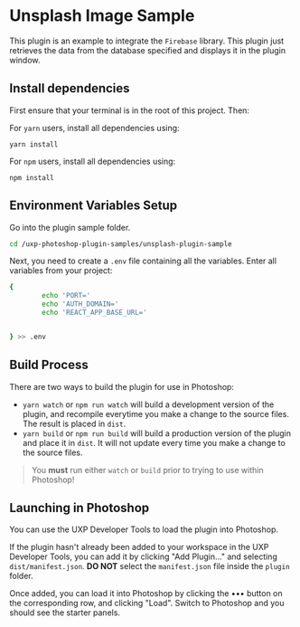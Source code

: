 # Unsplash Image Sample

This plugin is an example to integrate the `Firebase` library. This plugin just retrieves the data from the database specified and displays it in the plugin window. 

## Install dependencies

First ensure that your terminal is in the root of this project. Then:

For `yarn` users, install all dependencies using:

```
yarn install
```

For `npm` users, install all dependencies using:

```
npm install
```

## Environment Variables Setup

Go into the plugin sample folder.

```sh
cd /uxp-photoshop-plugin-samples/unsplash-plugin-sample
```
Next, you need to create a `.env` file containing all the variables. Enter all variables from your project:

```sh
{
        echo 'PORT='
        echo 'AUTH_DOMAIN='
        echo 'REACT_APP_BASE_URL='


} >> .env
```

## Build Process

There are two ways to build the plugin for use in Photoshop:

* `yarn watch` or `npm run watch` will build a development version of the plugin, and recompile everytime you make a change to the source files. The result is placed in `dist`. 
* `yarn build` or `npm run build` will build a production version of the plugin and place it in `dist`. It will not update every time you make a change to the source files.

> You **must** run either `watch` or `build` prior to trying to use within Photoshop!

## Launching in Photoshop

You can use the UXP Developer Tools to load the plugin into Photoshop.

If the plugin hasn't already been added to your workspace in the UXP Developer Tools, you can add it by clicking "Add Plugin..." and selecting `dist/manifest.json`. **DO NOT** select the `manifest.json` file inside the `plugin` folder.

Once added, you can load it into Photoshop by clicking the ••• button on the corresponding row, and clicking "Load". Switch to Photoshop and you should see the starter panels.



